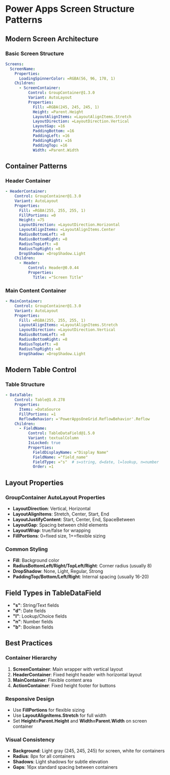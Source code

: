 # Power Apps Screen Structure Patterns

## Modern Screen Architecture

### Basic Screen Structure
```yaml
Screens:
  ScreenName:
    Properties:
      LoadingSpinnerColor: =RGBA(56, 96, 178, 1)
    Children:
      - ScreenContainer:
          Control: GroupContainer@1.3.0
          Variant: AutoLayout
          Properties:
            Fill: =RGBA(245, 245, 245, 1)
            Height: =Parent.Height
            LayoutAlignItems: =LayoutAlignItems.Stretch
            LayoutDirection: =LayoutDirection.Vertical
            LayoutGap: =16
            PaddingBottom: =16
            PaddingLeft: =16
            PaddingRight: =16
            PaddingTop: =16
            Width: =Parent.Width
```

## Container Patterns

### Header Container
```yaml
- HeaderContainer:
    Control: GroupContainer@1.3.0
    Variant: AutoLayout
    Properties:
      Fill: =RGBA(255, 255, 255, 1)
      FillPortions: =0
      Height: =75
      LayoutDirection: =LayoutDirection.Horizontal
      LayoutAlignItems: =LayoutAlignItems.Center
      RadiusBottomLeft: =8
      RadiusBottomRight: =8
      RadiusTopLeft: =8
      RadiusTopRight: =8
      DropShadow: =DropShadow.Light
    Children:
      - Header:
          Control: Header@0.0.44
          Properties:
            Title: ="Screen Title"
```

### Main Content Container
```yaml
- MainContainer:
    Control: GroupContainer@1.3.0
    Variant: AutoLayout
    Properties:
      Fill: =RGBA(255, 255, 255, 1)
      LayoutAlignItems: =LayoutAlignItems.Stretch
      LayoutDirection: =LayoutDirection.Vertical
      RadiusBottomLeft: =8
      RadiusBottomRight: =8
      RadiusTopLeft: =8
      RadiusTopRight: =8
      DropShadow: =DropShadow.Light
```

## Modern Table Control

### Table Structure
```yaml
- DataTable:
    Control: Table@1.0.278
    Properties:
      Items: =DataSource
      FillPortions: =1
      ReflowBehavior: ='PowerAppsOneGrid.ReflowBehavior'.Reflow
    Children:
      - FieldName:
          Control: TableDataField@1.5.0
          Variant: textualColumn
          IsLocked: true
          Properties:
            FieldDisplayName: ="Display Name"
            FieldName: ="field_name"
            FieldType: ="s"  # s=string, d=date, l=lookup, n=number
            Order: =1
```

## Layout Properties

### GroupContainer AutoLayout Properties
- **LayoutDirection**: Vertical, Horizontal
- **LayoutAlignItems**: Stretch, Center, Start, End
- **LayoutJustifyContent**: Start, Center, End, SpaceBetween
- **LayoutGap**: Spacing between child elements
- **LayoutWrap**: true/false for wrapping
- **FillPortions**: 0=fixed size, 1+=flexible sizing

### Common Styling
- **Fill**: Background color
- **RadiusBottomLeft/Right/TopLeft/Right**: Corner radius (usually 8)
- **DropShadow**: None, Light, Regular, Strong
- **PaddingTop/Bottom/Left/Right**: Internal spacing (usually 16-20)

## Field Types in TableDataField
- **"s"**: String/Text fields
- **"d"**: Date fields  
- **"l"**: Lookup/Choice fields
- **"n"**: Number fields
- **"b"**: Boolean fields

## Best Practices

### Container Hierarchy
1. **ScreenContainer**: Main wrapper with vertical layout
2. **HeaderContainer**: Fixed height header with horizontal layout
3. **MainContainer**: Flexible content area
4. **ActionContainer**: Fixed height footer for buttons

### Responsive Design
- Use **FillPortions** for flexible sizing
- Use **LayoutAlignItems.Stretch** for full width
- Set **Height=Parent.Height** and **Width=Parent.Width** on screen container

### Visual Consistency
- **Background**: Light gray (245, 245, 245) for screen, white for containers
- **Radius**: 8px for all containers
- **Shadows**: Light shadows for subtle elevation
- **Gaps**: 16px standard spacing between containers
